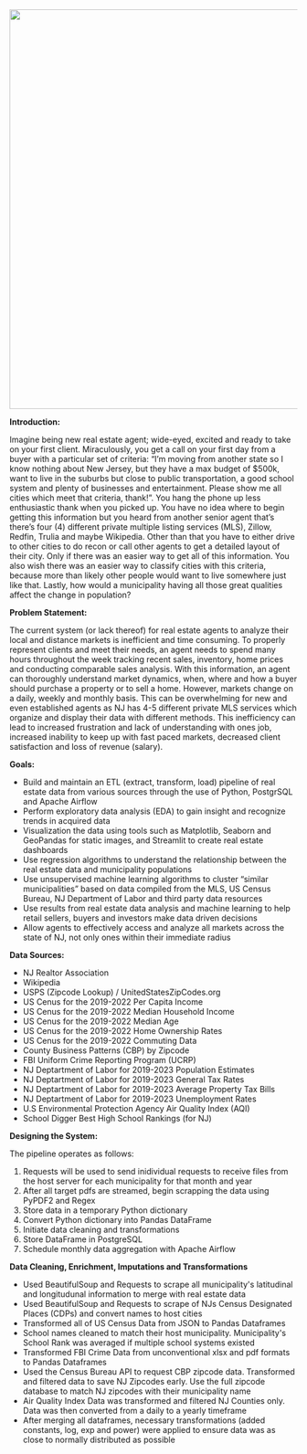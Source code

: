 <div id="header" align="center">
  <img src="https://www.njrealtor.com/site-content/images/logo-large.png" width="700"/>
</div>

<b>Introduction:</b>

Imagine being new real estate agent; wide-eyed, excited and ready to take on your first client. Miraculously, you get a call on your first day from a buyer with a particular set of criteria: “I’m moving from another state so I know nothing about New Jersey, but they have a max budget of $500k, want to live in the suburbs but close to public transportation, a good school system and plenty of businesses and entertainment. Please show me all cities which meet that criteria, thank!”. You hang the phone up less enthusiastic thank when you picked up. You have no idea where to begin getting this information but you heard from another senior agent that’s there’s four (4) different private multiple listing services (MLS), Zillow, Redfin, Trulia and maybe Wikipedia. Other than that you have to either drive to other cities to do recon or call other agents to get a detailed layout of their city. Only if there was an easier way to get all of this information. You also wish there was an easier way to classify cities with this criteria, because more than likely other people would want to live somewhere just like that. Lastly, how would a municipality having all those great qualities affect the change in population?

<b>Problem Statement:</b>

The current system (or lack thereof) for real estate agents to analyze their local and distance markets is inefficient and time consuming. To properly represent clients and meet their needs, an agent needs to spend many hours throughout the week tracking recent sales, inventory, home prices and conducting comparable sales analysis. With this information, an agent can thoroughly understand market dynamics, when, where and how a buyer should purchase a property or to sell a home. However, markets change on a daily, weekly and monthly basis. This can be overwhelming for new and even established agents as NJ has 4-5 different private MLS services which organize and display their data with different methods. This inefficiency can lead to increased frustration and lack of understanding with ones job, increased inability to keep up with fast paced markets, decreased client satisfaction and loss of revenue (salary).

<b>Goals:</b>
- Build and maintain an ETL (extract, transform, load) pipeline of real estate data from various sources through the use of Python, PostgrSQL and Apache Airflow
- Perform exploratory data analysis (EDA) to gain insight and recognize trends in acquired data
- Visualization the data using tools such as Matplotlib, Seaborn and GeoPandas for static images, and Streamlit to create real estate dashboards
- Use regression algorithms to understand the relationship between the real estate data and municipality populations
- Use unsupervised machine learning algorithms to cluster “similar municipalities” based on data compiled from the MLS, US Census Bureau, NJ Department of Labor and third party data resources
- Use results from real estate data analysis and machine learning to help retail sellers, buyers and investors make data driven decisions
- Allow agents to effectively access and analyze all markets across the state of NJ, not only ones within their immediate radius

<b>Data Sources:</b>
- NJ Realtor Association
- Wikipedia
- USPS (Zipcode Lookup) / UnitedStatesZipCodes.org
- US Cenus for the 2019-2022 Per Capita Income
- US Cenus for the 2019-2022 Median Household Income
- US Cenus for the 2019-2022 Median Age
- US Cenus for the 2019-2022 Home Ownership Rates
- US Cenus for the 2019-2022 Commuting Data
- County Business Patterns (CBP) by Zipcode
- FBI Uniform Crime Reporting Program (UCRP)
- NJ Deptartment of Labor for 2019-2023 Population Estimates
- NJ Deptartment of Labor for 2019-2023 General Tax Rates
- NJ Deptartment of Labor for 2019-2023 Average Property Tax Bills
- NJ Deptartment of Labor for 2019-2023 Unemployment Rates
- U.S Environmental Protection Agency Air Quality Index (AQI)
- School Digger Best High School Rankings (for NJ)

<b>Designing the System:</b>

The pipeline operates as follows:
1. Requests will be used to send inidividual requests to receive files from the host server for each municipality for that month and year
2. After all target pdfs are streamed, begin scrapping the data using PyPDF2 and Regex
3. Store data in a temporary Python dictionary
4. Convert Python dictionary into Pandas DataFrame
5. Initiate data cleaning and transformations
6. Store DataFrame in PostgreSQL
7. Schedule monthly data aggregation with Apache Airflow

<b>Data Cleaning, Enrichment, Imputations and Transformations</b>
- Used BeautifulSoup and Requests to scrape all municipality's latitudinal and longitudunal information to merge with real estate data
- Used BeautifulSoup and Requests to scrape of NJs Census Designated Places (CDPs) and convert names to host cities
- Transformed all of US Census Data from JSON to Pandas Dataframes
- School names cleaned to match their host municipality. Municipality's School Rank was averaged if multiple school systems existed
- Transformed FBI Crime Data from unconventional xlsx and pdf formats to Pandas Dataframes
- Used the Census Bureau API to request CBP zipcode data. Transformed and filtered data to save NJ Zipcodes early. Use the full zipcode database to match NJ zipcodes with their municipality name
- Air Quality Index Data was transformed and filtered NJ Counties only. Data was then converted from a daily to a yearly timeframe
- After merging all dataframes, necessary transformations (added constants, log, exp and power) were applied to ensure data was as close to normally distributed as possible 

